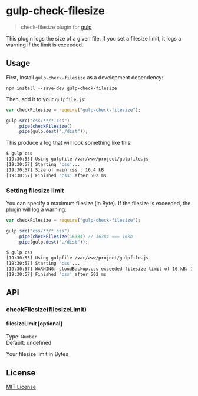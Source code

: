 # gulp-check-filesize
> check-filesize plugin for [gulp](https://github.com/wearefractal/gulp)

This plugin logs the size of a given file. If you set a filesize limit, it logs a warning if the limit is exceeded.

## Usage

First, install `gulp-check-filesize` as a development dependency:

```shell
npm install --save-dev gulp-check-filesize
```

Then, add it to your `gulpfile.js`:

```javascript
var checkFilesize = require("gulp-check-filesize");

gulp.src("css/**/*.css")
	.pipe(checkFilesize()
	.pipe(gulp.dest("./dist"));
```

This produce a log that will look something like this:

```bash
$ gulp css
[19:30:55] Using gulpfile /var/www/project/gulpfile.js
[19:30:57] Starting 'css'...
[19:30:57] Size of main.css : 16.4 kB
[19:30:57] Finished 'css' after 502 ms

```

### Setting filesize limit

You can specify a maximum filesize (in Byte). If the filesize is exceeded, the plugin will log a warning:

```javascript
var checkFilesize = require("gulp-check-filesize");

gulp.src("css/**/*.css")
    .pipe(checkFilesize(16384) // 16384 === 16kb
    .pipe(gulp.dest("./dist"));
```

```bash
$ gulp css
[19:30:55] Using gulpfile /var/www/project/gulpfile.js
[19:30:57] Starting 'css'...
[19:30:57] WARNING: cloudBackup.css exceeded filesize limit of 16 kB: 16.4 kB
[19:30:57] Finished 'css' after 502 ms
```

## API

### checkFilesize(filesizeLimit)

#### filesizeLimit [optional]
Type: `Number`  
Default: undefined

Your filesize limit in Bytes

## License

[MIT License](http://en.wikipedia.org/wiki/MIT_License)
